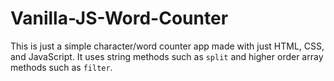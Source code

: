 # Vanilla-JS-Word-Counter

This is just a simple character/word counter app made with just HTML, CSS, and JavaScript. It uses string methods such as `split` and higher order array methods such as `filter`.
